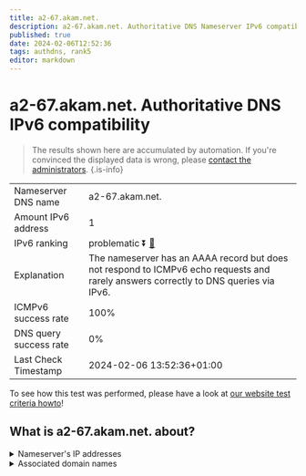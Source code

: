 ```yaml
---
title: a2-67.akam.net.
description: a2-67.akam.net. Authoritative DNS Nameserver IPv6 compatibility
published: true
date: 2024-02-06T12:52:36
tags: authdns, rank5
editor: markdown
---
```


# a2-67.akam.net. Authoritative DNS IPv6 compatibility

> The results shown here are accumulated by automation. If you're convinced the displayed data is wrong, please [contact the administrators](/howto/chat). 
{.is-info}




|   |   |
| - | - |
| Nameserver DNS name | a2-67.akam.net.
| Amount IPv6 address | 1
| IPv6 ranking | problematic :arrow_double_down: [🔗](/howto/ranking) |
| Explanation | The nameserver has an AAAA record but does not respond to ICMPv6 echo requests and rarely answers correctly to DNS queries via IPv6. |
| ICMPv6 success rate | 100%|
| DNS query success rate | 0% |
| Last Check Timestamp | 2024-02-06 13:52:36+01:00 |

To see how this test was performed, please have a look at [our website test criteria howto](/howto/testcriteria/authdns)!


## What is a2-67.akam.net. about?




<details>
<summary>Nameserver's IP addresses</summary>

2600:1480:7000::43

</details>



<details>
<summary>Associated domain names</summary>

www.siemens-healthineers.com

</details>
